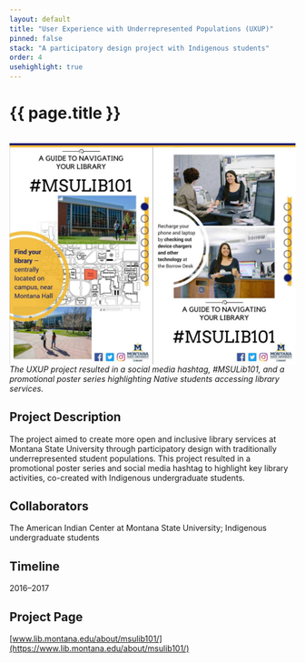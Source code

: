 ```yaml
---
layout: default
title: "User Experience with Underrepresented Populations (UXUP)"
pinned: false
stack: "A participatory design project with Indigenous students" 
order: 4
usehighlight: true
---
```



# {{ page.title }}

<br>

<img style="display: block;" class="img-fluid" src="/assets/img/uxup_poster.jpg" alt="screenshot of posters">
<em>The UXUP project resulted in a social media hashtag, #MSULib101, and a promotional poster series highlighting Native students accessing library services.</em>

## Project Description
The project aimed to create more open and inclusive library services at Montana State University through participatory design with traditionally underrepresented student populations. This project resulted in a promotional poster series and social media hashtag to highlight key library activities, co-created with Indigenous undergraduate students.

## Collaborators
The American Indian Center at Montana State University; Indigenous undergraduate students

## Timeline
2016–2017

## Project Page
[www.lib.montana.edu/about/msulib101/](https://www.lib.montana.edu/about/msulib101/)
